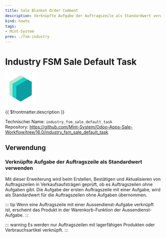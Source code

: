 ```yaml
---
title: Sale Blanket Order Comment
description: Verknüpfte Aufgabe der Auftragszeile als Standardwert verwenden
kind: howto
tags:
- Mint-System
prev: ./fsm-industry
---
```

# Industry FSM Sale Default Task
![icon_oms_box](attachments/icons_odoo_mint_system.png)

{{ $frontmatter.description }}

Technischer Name: `industry_fsm_sale_default_task`\
Repository: <https://github.com/Mint-System/Odoo-Apps-Sale-Workflow/tree/16.0/industry_fsm_sale_default_task>

## Verwendung

### Verknüpfte Aufgabe der Auftragszeile als Standardwert verwenden

Mit dieser Erweiterung wird beim Erstellen, Bestätigen und Aktualisieren von Auftragszeilen in Verkaufsaufsträgen geprüft, ob es Auftragszeilen ohne Aufgaben gibt. Die Aufgabe der ersten Auftragszeile mit einer Aufgabe, wird als Standardwert für die Auftragszeilen ohne Aufgaben übernommen.

::: tip
Wenn eine Auftragszeile mit einer Aussendienst-Aufgabe verknüpft ist, erscheint das Produkt in der Warenkorb-Funktion der Aussendienst-Aufgabe.
:::

::: warning
Es werden nur Auftragszeilen mit lagerfähigen Produkten oder Verbrauchsartikel verknüpft.
:::
